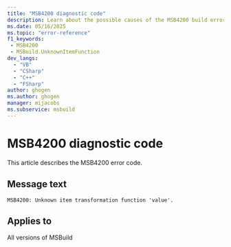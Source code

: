 ```yaml
---
title: "MSB4200 diagnostic code"
description: Learn about the possible causes of the MSB4200 build error, and get troubleshooting tips.
ms.date: 05/16/2025
ms.topic: "error-reference"
f1_keywords:
 - MSB4200
 - MSBuild.UnknownItemFunction
dev_langs:
  - "VB"
  - "CSharp"
  - "C++"
  - "FSharp"
author: ghogen
ms.author: ghogen
manager: mijacobs
ms.subservice: msbuild
---
```


# MSB4200 diagnostic code

<!-- :::ErrorDefinitionDescription::: -->
<!-- :::editable-content name="introDescription"::: -->
This article describes the MSB4200 error code.
<!-- :::editable-content-end::: -->

## Message text

<!-- :::editable-content name="messageText"::: -->
`MSB4200: Unknown item transformation function 'value'.`
<!-- :::editable-content-end::: -->
<!-- MSB4200: Unknown item transformation function "{0}". -->

<!-- :::editable-content name="postOutputDescription"::: -->
<!--
{StrBegin="MSB4200: "}
      UE: This message is shown when the user attempts to provide an expression like @(Item->SomeTransform()), but SomeTransform is unknown
      LOCALIZATION: "{0}" is the function name
-->
<!-- :::editable-content-end::: -->
<!-- :::ErrorDefinitionDescription-end::: -->

## Applies to

All versions of MSBuild
